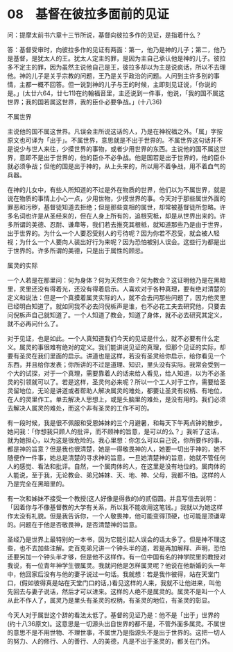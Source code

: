 # 08　基督在彼拉多面前的见证


问：提摩太前书六章十三节所说，基督向彼拉多作的见证，是指着什么？

答：基督受审时，向彼拉多作的见证有两面：第一，他乃是神的儿子；第二，他乃是基督，是犹太人的王。犹太人定主的罪，是因为主自己承认他是神的儿子。彼拉多不定主的罪，因为虽然主说他自己是王，彼拉多却以为主是说疯话，所以不去理他。神的儿子是关乎宗教的问题，王乃是关乎政治的问题。人问到主许多别的事情，主都一概不回答。但一说到神的儿子与王的时候，主即刻见证说，「你说的是。」(太廿六64，廿七11)在约翰福音里，主还说到一件事，他说，「我的国不属这世界；我的国若属这世界，我的臣仆必要争战。」(十八36)

不属世界

主说他的国不属这世界。凡误会主所说这话的人，乃是在神祝福之外。「属」字按原文也可译为「出于」。不属世界，意思就是不出于世界的。不属世界这句话并不是说少与世人来往，少摸世界的事物，或者少用世界的东西。主说他的国不属这世界，意即不是出于世界的，他的臣仆不必争战。他是国若是出于世界的，他的臣仆就必须争战；但他的国是出于神的，从上头来的，所以用不着争战，用不着血气的兵器。

在神的儿女中，有些人所知道的不过是外在物质的世界，他们以为不属世界，就是说在物质的事情上小心一点，少用世物，少摸世界的事。今天对于那些属世外面的罪恶和污秽，基督徒知道去拒绝；但是那些变相的属世，却常被基督徒所忽略。许多名词也许是从圣经来的，但在人身上所有的，追根究柢，却是从世界出来的。许多所谓的美德、忍耐、谦卑等，我们若去推究其根柢，就知道那些乃是由于世界，出于世界的。为什么一个人要忍受别人的亏待呢？因为你若不忍受，就会被人轻视；为什么一个人要向人装出好行为来呢？因为恐怕被别人误会。这些行为都是出于世界的。许多所谓的美德，只是出于属性的顾忌。

属灵的实际

一个人若是在那里问：何为身体？何为天然生命？何为教会？这证明他乃是在黑暗里，灵里还没有得着光，还没有得着启示。人喜欢对于各种真理，要有绝对清楚的定义和说法：但是一个真摸着属灵实际的人，就不会去问那些问题了，因为他灵里已经明白知道了。就如同我不必去问倪柝声是谁，也不必花工夫去研究他，只要去问倪柝声自己就知道了。一个人知道了教会，知道了身体，就不必去研究其定义，就不必再问什么了。

对于见证，也是如此。一个人真知道我们今天的见证是什么，就不必要有什么定义。属灵的事很难有绝对的定义。我们能讲说见证的真理，但那个见证的实际，却要有圣灵在我们里面的启示。讲道也是这样，若没有圣灵给你启示，给你看见一个东西，并且给你发表；你所讲的不过是道理、知识，里头没有实际。我常会受到一个大的试探，对于一个真理，需要靠着人的话来给人看见，给人知道，以为不必圣灵的引领就可以了。若是这样，圣灵何必来呢？所以一个工人对于工作，需要给圣灵留地位，无论是讲道或者帮助人解决属灵的难处，都要让圣灵有权柄、有地位，在人的灵里作工。单去解决人思想上，或是头脑里的难处，是没有用的。我们必须去解决人属灵的难处，而这个非有圣灵的工作不可的。

有一段时候，我是很不佩服和受恩姊妹的三个月避暑，和每天下午两点钟的散步。她问我：「你想我只顾人的批评，而不顾神的旨意，是可以的么？」我听了这话，就为她担心，以为这是很危险的。我心里想：你怎么可以自己说，你所要作的事，都是神的旨意？但是我也很清楚，她是一得敬畏神的人，她要一切出乎神的，她不随便作一件事，她总是清楚的寻求神的旨意。一旦她清楚神的旨意，她就不管任何人的感觉、看法和批评。自然，一个属肉体的人，在这里是没有地位的。属肉体的人能说，至于我，无论教会、弟兄姊妹、天、地、神、父母，我都不怕。这样的人乃是完全在黑暗里的。

有一次和姊妹不接受一个教授(这人好像是得救的)的贰佰圆。并且写信去说明：「因着你与不像基督教的大学有关系，所以我不能收用这笔钱。」我就以为她这样作太没有礼貌。但是我告诉你，一个人敬畏神，他可能变得顶硬，也可能是顶谦卑的。问题在于他是否敬畏神，是否清楚神的旨意。

圣经乃是世界上最特别的一本书，因为它能引起人误会的话太多了。但是神不理这些，也不去加些注解。史百克弟兄讲一个钟头半的道，若是再加解释、声明，恐怕还要另加一个钟头半才够，但是他不这样作。有一位中国有名的神学院里的教授对我说，有一位青年神学生很属灵。我就问他是怎样属灵呢？他说在他新婚的头一年中，他回家后没有与他的妻子说过一句话。我就想：若是我作彼得，站在天堂门口，(假如彼得真是站在天堂门口的话，)看见这样的人来，我就不让他进来，叫他先回去与妻子说话，然后才可以进来。这样的人绝不是属灵的。属灵不是叫一个人从此不作人了，属灵乃是里头有圣灵的权柄，有圣灵的地位，有圣灵的彰显。

今天人对于属世这个辞的看法太低了。基督的见证乃是：他不是「出于」世界的(约十八36原文)。这意思是一切源头出自世界的都不是，不管外面多属灵。不属世的意思不是不用世物、不理世事，不属世乃是指源头不是出于世界的。这把一切人的努力、人的修行、人的善行、人的美德，凡是不出于圣灵的，都关在门外。


